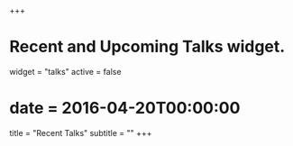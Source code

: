 +++
# Recent and Upcoming Talks widget.
widget = "talks"
active = false
# date = 2016-04-20T00:00:00

title = "Recent Talks"
subtitle = ""
+++
